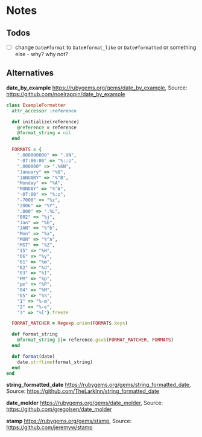 # Notes


## Todos

- [ ] change `Date#format` to `Date#format_like` or `Date#formatted`  or something else - why? why not?



## Alternatives

**date_by_example** <https://rubygems.org/gems/date_by_example>, Source: <https://github.com/noelrappin/date_by_example>

``` ruby
class ExampleFormatter
  attr_accessor :reference

  def initialize(reference)
    @reference = reference
    @format_string = nil
  end

  FORMATS = {
    ".000000000" => ".9N",
    "-07:00:00" => "%::z",
    ".000000" => ".%6N",
    "January" => "%B",
    "JANUARY" => "%^B",
    "Monday" => "%A",
    "MONDAY" => "%^A",
    "-07:00" => "%:z",
    "-7000" => "%z",
    "2006" => "%Y",
    ".000" => ".%L",
    "002" => "%j",
    "Jan" => "%b",
    "JAN" => "%^b",
    "Mon" => "%a",
    "MON" => "%^a",
    "MST" => "%Z",
    "15" => "%H",
    "06" => "%y",
    "01" => "%m",
    "02" => "%d",
    "03" => "%I",
    "PM" => "%p",
    "pm" => "%P",
    "04" => "%M",
    "05" => "%S",
    "1" => "%-m",
    "2" => "%-e",
    "3" => "%l"}.freeze

  FORMAT_MATCHER = Regexp.union(FORMATS.keys)

  def format_string
    @format_string ||= reference.gsub(FORMAT_MATCHER, FORMATS)
  end

  def format(date)
    date.strftime(format_string)
  end
end
```


**string_formatted_date** <https://rubygems.org/gems/string_formatted_date>, Source: <https://github.com/TheLarkInn/string_formatted_date>


**date_molder** <https://rubygems.org/gems/date_molder>, Source: <https://github.com/gregolsen/date_molder>

**stamp** <https://rubygems.org/gems/stamp>, Source: <https://github.com/jeremyw/stamp>
